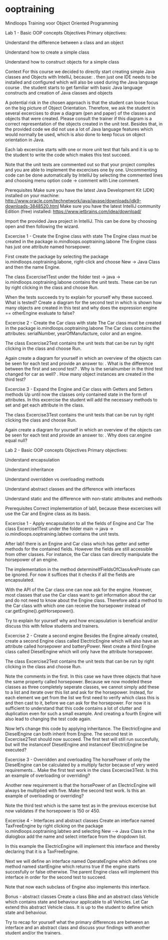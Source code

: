 # ooptraining
Mindloops Training voor Object Oriented Programming

Lab 1 - Basic OOP concepts
Objectives
Primary objectives:

Understand the difference between a class and an object

Understand how to create a simple class

Understand how to construct objects for a simple class

Context
For this course we decided to directly start creating simple Java classes and Objects with IntelliJ, because: . then just one IDE needs to be installed and configured which will also be used during the Java language course . the student starts to get familiar with basic Java language constructs and creation of Java classes and objects

A potential risk in the chosen approach is that the student can loose focus on the big picture of Object Orientation. Therefore, we ask the student in several excercises to draw a diagram (pen and paper) of the classes and objects that were created. Please consult the trainer if this diagram is a correct representation of the objects created in the unit test. Besides that, in the provided code we did not use a lot of Java language features which would normally be used, which is also done to keep focus on object orientation in Java.

Each lab excercise starts with one or more unit test that fails and it is up to the student to write the code which makes this test succeed.

Note that the unit tests are commented out so that your project compiles and you are able to implement the excercises one by one. Uncommenting code can be done automatically by IntelliJ by selecting the commented lines and choosing menu option code → comment with Line comment.

Prerequisites
Make sure you have the latest Java Development Kit (JDK) installed on your machine: http://www.oracle.com/technetwork/java/javase/downloads/jdk9-downloads-3848520.html Make sure you have the latest IntelliJ community Edition (free) installed: https://www.jetbrains.com/idea/download/

Import the provided Java project in IntelliJ. This can be done by choosing open and then following the wizard.

Excercise 1 - Create the Engine class with state
The Engine class must be created in the package io.mindloops.ooptraining.labone The Engine class has just one attribute named horsepower.

First create the package by selecting the package io.mindloops.ooptraining.labone, right-click and choose New → Java Class and then the name Engine.

The class Excercise1Test under the folder test → java → io.mindloops.ooptraining.labone contains the unit tests. These can be run by right clicking in the class and choose Run.

When the tests succeeds try to explain for yourself why these succeed. What is tested? Create a diagram for the second test in which is shown how many objects are created in this test and why does the expression engine == otherEngine evaluate to false?

Excercise 2 - Create the Car class with state
The Car class must be created in the package io.mindloops.ooptraining.labone The Car class contains the attributes: serialNumber, yearOfManufacture, color and an engine.

The class Excercise2Test contains the unit tests that can be run by right clicking in the class and choose Run.

Again create a diagram for yourself in which an overview of the objects can be seen for each test and provide an answer to: . What is the difference between the first and second test? . Why is the serialnumber in the third test changed for car as well? . How many object instances are created in the third test?

Excercise 3 - Expand the Engine and Car class with Getters and Setters methods
Up until now the classes only contained state in the form of attributes. In this excercise the student will add the necessary methods to set and get each attribute in the class.

The class Excercise3Test contains the unit tests that can be run by right clicking the class and choose Run.

Again create a diagram for yourself in which an overview of the objects can be seen for each test and provide an answer to: . Why does car.engine equal null?

Lab 2 - Basic OOP concepts
Objectives
Primary objectives:

Understand encapsulation

Understand inheritance

Understand overridden vs overloading methods

Understand abstract classes and the difference with interfaces

Understand static and the difference with non-static attributes and methods

Prerequisites
Correct implementation of lab1, because these excercises will use the Car and Engine class as its basis.

Excercise 1 - Apply encapsulation to all the fields of Engine and Car
The class Excercise1Test under the folder main → java → io.mindloops.ooptraining.labtwo contains the unit tests.

After lab1 there is an Engine and Car class which has getter and setter methods for the contained fields. However the fields are still accessible from other classes. For instance, the Car class can directly manipulate the horsepower of an engine.

The implementation in the method determineIfFieldsOfClassArePrivate can be ignored. For now it suffices that it checks if all the fields are encapsulated.

With the API of the Car class one can now ask for the engine. However, most classes that use the Car class want to get information about the car and do not need to know about the Engine class. Therefore add a method to the Car class with which one can receive the horsepower instead of car.getEngine().getHorsepower().

Try to explain for yourself why and how encapsulation is beneficial and/or discuss this with fellow students and trainers.

Excercise 2 - Create a second engine
Besides the Engine already created, create a second Engine class called ElectricEngine which will also have an attribute called horsepower and batteryPower. Next create a third Engine class called DieselEngine which will only have the attribute horsepower.

The class Excercise2Test contains the unit tests that can be run by right clicking in the class and choose Run.

Note the comments in the first. In this case we have three objects that have the same property called horsepower. Because we now modeled these classes as three completely seperate classes, we cannot simply add these to a list and iterate over this list and ask for the horsepower. Instead, for each element we get from the list we first need to verify which class this is and then cast to it, before we can ask for the horsepower. For now it is sufficient to understand that this code contains a lot of clutter and duplication even for such a small example. And creating a fourth Engine will also lead to changing the test code again.

Now let’s change this code by applying inheritance. The ElectricEngine and DieselEngine can both inherit from Engine. The second test in Excercise2Test should now succeed. The first test will still run succesfully, but will the instanceof DieselEngine and instanceof ElectricEngine be executed?

Excercise 3 - Overridden and overloading
The horsePower of only the DieselEngine can be calculated by a multiply factor because of very weird requirements…​ Make the first test work in the class Excercise3Test. Is this an example of overloading or overriding?

Another new requirement is that the horsePower of an ElectricEngine will always be multiplied with five. Make the second test work. Is this an example of overloading or overriding?

Note the third test which is the same test as in the previous excercise but now validates if the horsepower is 150 or 450.

Excercise 4 - Interfaces and abstract classes
Create an interface named TaxFreeEngine by right clicking on the package io.mindloops.ooptraining.labtwo and selecting New -→ Java Class in the dialogbox add the name and select interface from the dropdown list.

In this example the ElectricEngine will implement this interface and thereby declaring that it is a TaxFreeEngine.

Next we will define an interface named OperateEngine which defines one method named startEngine which returns true if the engine starts succesfully or false otherwise. The parent Engine class will implement this interface in order for the second test to succeed.

Note that now each subclass of Engine also implements this interface.

Bonus - abstract classes
Create a class Bike and an abstract class Vehicle which contains state and behaviour applicable to all Vehicles. Let Car extend this abstract Vehicle class. It is up to the student to define which state and behaviour.

Try to recap for yourself what the primary differences are between an interface and an abstract class and discuss your findings with another student and/or the trainers.
